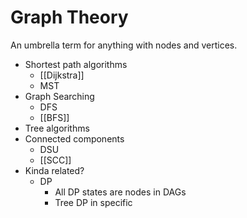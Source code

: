 # Graph Theory
An umbrella term for anything with nodes and vertices.
- Shortest path algorithms
	- [[Dijkstra]]
	- MST
- Graph Searching
	- DFS
	- [[BFS]]
- Tree algorithms
- Connected components
	- DSU
	- [[SCC]]
- Kinda related?
	- DP
		- All DP states are nodes in DAGs
		- Tree DP in specific
